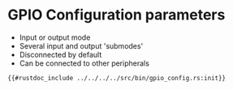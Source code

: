 # GPIO Configuration parameters

- Input or output mode
- Several input and output 'submodes'
- Disconnected by default
- Can be connected to other peripherals

```rust,noplaypen
{{#rustdoc_include ../../../../src/bin/gpio_config.rs:init}}
```
